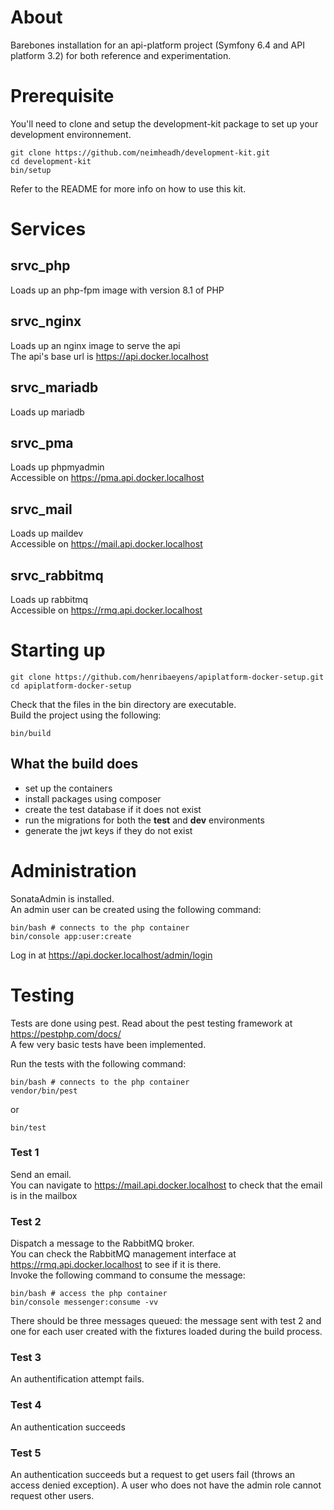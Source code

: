 # About

Barebones installation for an api-platform project (Symfony 6.4 and API platform 3.2) for both reference and experimentation.  

# Prerequisite

You'll need to clone and setup the development-kit package to set up your development environnement.

```
git clone https://github.com/neimheadh/development-kit.git
cd development-kit
bin/setup
```
Refer to the README for more info on how to use this kit.

# Services

## srvc_php
Loads up an php-fpm image with version 8.1 of PHP
## srvc_nginx
Loads up an nginx image to serve the api  
The api's base url is https://api.docker.localhost
## srvc_mariadb
Loads up mariadb
## srvc_pma
Loads up phpmyadmin  
Accessible on https://pma.api.docker.localhost
## srvc_mail
Loads up maildev  
Accessible on https://mail.api.docker.localhost
## srvc_rabbitmq
Loads up rabbitmq   
Accessible on https://rmq.api.docker.localhost

# Starting up

```
git clone https://github.com/henribaeyens/apiplatform-docker-setup.git
cd apiplatform-docker-setup
```
Check that the files in the bin directory are executable.  
Build the project using the following:

```
bin/build
```

## What the build does

- set up the containers
- install packages using composer
- create the test database if it does not exist
- run the migrations for both the **test** and **dev** environments
- generate the jwt keys if they do not exist

# Administration

SonataAdmin is installed.  
An admin user can be created using the following command:
```
bin/bash # connects to the php container
bin/console app:user:create
```
Log in at https://api.docker.localhost/admin/login  

# Testing

Tests are done using pest. Read about the pest testing framework at https://pestphp.com/docs/  
A few very basic tests have been implemented.  

Run the tests with the following command:
```
bin/bash # connects to the php container
vendor/bin/pest
```
or
```
bin/test
```

### Test 1
Send an email.   
You can navigate to https://mail.api.docker.localhost to check that the email is in the mailbox
### Test 2
Dispatch a message to the RabbitMQ broker.   
You can check the RabbitMQ management interface at https://rmq.api.docker.localhost to see if it is there.   
Invoke the following command to consume the message:
```
bin/bash # access the php container
bin/console messenger:consume -vv
```
There should be three messages queued: the message sent with test 2 and one for each user created with the fixtures loaded during the build process.
### Test 3
An authentification attempt fails.
### Test 4
An authentication succeeds
### Test 5
An authentication succeeds but a request to get users fail (throws an access denied exception). A user who does not have the admin role cannot request other users.

